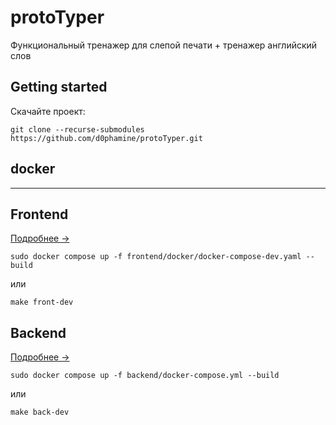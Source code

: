 # protoTyper

Функциональный тренажер для слепой печати + тренажер английский слов

## Getting started

Скачайте проект:

```
git clone --recurse-submodules https://github.com/d0phamine/protoTyper.git
```

## docker
---------------------------------------------------------
## Frontend 
[Подробнее -> ](frontend/README.md)

```
sudo docker compose up -f frontend/docker/docker-compose-dev.yaml --build
```

или

```
make front-dev
```

## Backend 
[Подробнее ->](https://github.com/Pockemonchik/prototyper_api/blob/main/README.md)

```
sudo docker compose up -f backend/docker-compose.yml --build
```

или

```
make back-dev
```

